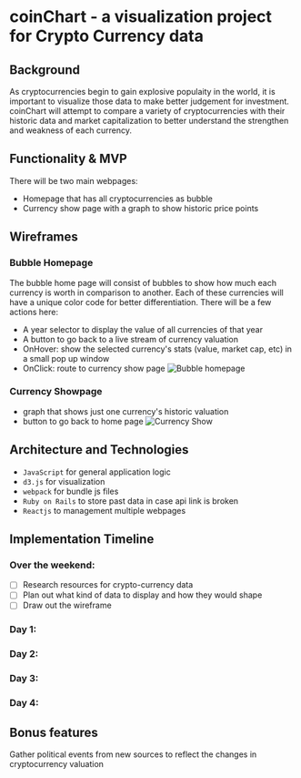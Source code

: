 # coinChart - a visualization project for Crypto Currency data

## Background 
As cryptocurrencies begin to gain explosive populaity in the world, it is important to visualize those data to make better judgement for investment. coinChart will attempt to compare a variety of cryptocurrencies with their historic data and market capitalization to better understand the strengthen and weakness of each currency. 

## Functionality & MVP
There will be two main webpages:
* Homepage that has all cryptocurrencies as bubble
* Currency show page with a graph to show historic price points 

## Wireframes 
### Bubble Homepage
The bubble home page will consist of bubbles to show how much each currency is worth in comparison to another. Each of these currencies will have a unique color code for better differentiation. There will be a few actions here: 
* A year selector to display the value of all currencies of that year 
* A button to go back to a live stream of currency valuation 
* OnHover: show the selected currency's stats (value, market cap, etc) in a small pop up window 
* OnClick: route to currency show page 
![Bubble homepage](https://github.com/jerryzlau/coinChart/blob/master/docs/New%20Mockup%201.png)

### Currency Showpage 
* graph that shows just one currency's historic valuation 
* button to go back to home page 
![Currency Show](https://github.com/jerryzlau/coinChart/blob/master/docs/New%20Mockup%202.png)

## Architecture and Technologies
* `JavaScript` for general application logic 
* `d3.js` for visualization 
* `webpack` for bundle js files 
* `Ruby on Rails` to store past data in case api link is broken
* `Reactjs` to management multiple webpages 

## Implementation Timeline

### Over the weekend:

- [ ] Research resources for crypto-currency data 
- [ ] Plan out what kind of data to display and how they would shape 
- [ ] Draw out the wireframe 

### Day 1: 

### Day 2: 

### Day 3: 

### Day 4: 

## Bonus features 
Gather political events from new sources to reflect the changes in cryptocurrency valuation 
